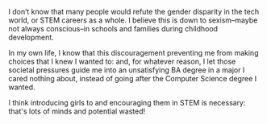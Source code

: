 I don’t know that many people would refute the gender disparity in the tech world, or STEM careers as a whole. I believe this is down to sexism–maybe not always conscious–in schools and families during childhood development.

In my own life, I know that this discouragement preventing me from making choices that I knew I wanted to: and, for whatever reason, I let those societal pressures guide me into an unsatisfying BA degree in a major I cared nothing about, instead of going after the Computer Science degree I wanted.

I think introducing girls to and encouraging them in STEM is necessary: that's lots of minds and potential wasted!
